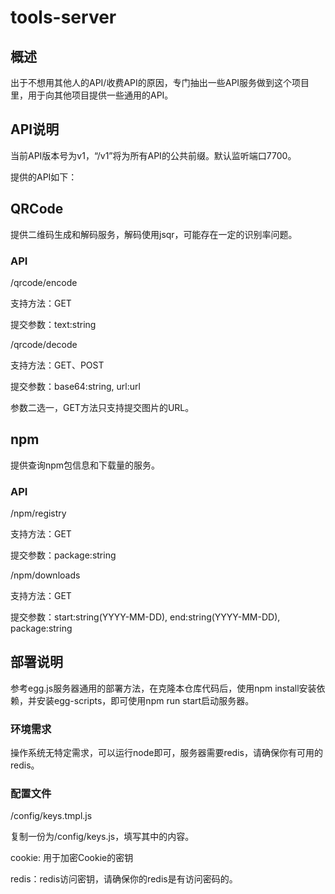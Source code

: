 # tools-server

## 概述

出于不想用其他人的API/收费API的原因，专门抽出一些API服务做到这个项目里，用于向其他项目提供一些通用的API。

## API说明

当前API版本号为v1，“/v1”将为所有API的公共前缀。默认监听端口7700。

提供的API如下：

## QRCode

提供二维码生成和解码服务，解码使用jsqr，可能存在一定的识别率问题。

### API

/qrcode/encode

支持方法：GET

提交参数：text:string

/qrcode/decode

支持方法：GET、POST

提交参数：base64:string, url:url

参数二选一，GET方法只支持提交图片的URL。

## npm

提供查询npm包信息和下载量的服务。

### API

/npm/registry

支持方法：GET

提交参数：package:string

/npm/downloads

支持方法：GET

提交参数：start:string(YYYY-MM-DD), end:string(YYYY-MM-DD), package:string

## 部署说明

参考egg.js服务器通用的部署方法，在克隆本仓库代码后，使用npm install安装依赖，并安装egg-scripts，即可使用npm run start启动服务器。

### 环境需求

操作系统无特定需求，可以运行node即可，服务器需要redis，请确保你有可用的redis。

### 配置文件

/config/keys.tmpl.js

复制一份为/config/keys.js，填写其中的内容。

cookie: 用于加密Cookie的密钥

redis：redis访问密钥，请确保你的redis是有访问密码的。
